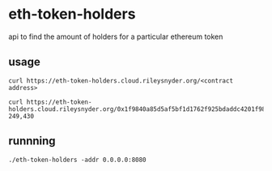 # eth-token-holders
api to find the amount of holders for a particular ethereum token

## usage

```
curl https://eth-token-holders.cloud.rileysnyder.org/<contract address>
```

```
curl https://eth-token-holders.cloud.rileysnyder.org/0x1f9840a85d5af5bf1d1762f925bdaddc4201f984
249,430
```

## runnning

```
./eth-token-holders -addr 0.0.0.0:8080
```

